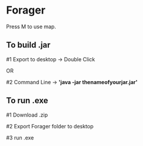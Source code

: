 # Forager

Press M to use map.

## To build .jar

#1 Export to desktop -> Double Click

OR 

#2 Command Line -> **'java -jar thenameofyourjar.jar'**

## To run .exe

#1 Download .zip

#2 Export Forager folder to desktop

#3 run .exe

